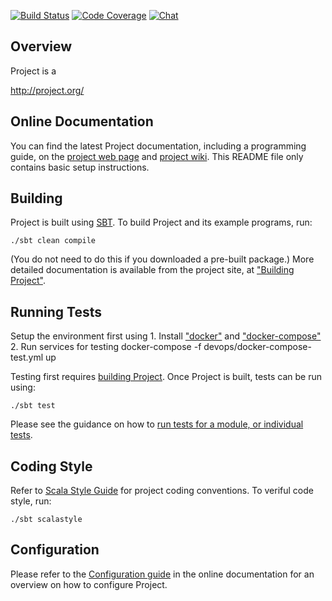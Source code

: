 [![Build Status](https://travis-ci.org/jafaeldon/multiproject.svg?branch=master)](http://travis-ci.org/jafaeldon/multiproject)
[![Code Coverage](http://codecov.io/github/jafaeldon/multiproject/coverage.svg?branch=master)](http://codecov.io/gh/jafaeldon/multiproject?branch=master)
[![Chat](https://badges.gitter.im/Join%20Chat.svg)](https://gitter.im/jafaeldon/multiproject)

## Overview

Project is a 

<http://project.org/>

## Online Documentation

You can find the latest Project documentation, including a programming
guide, on the [project web page](http://project.org/documentation.html)
and [project wiki](https://cwiki.project.org/confluence/display/PROJECT).
This README file only contains basic setup instructions.

## Building

Project is built using [SBT](http://www.scala-sbt.org/).
To build Project and its example programs, run:

    ./sbt clean compile

(You do not need to do this if you downloaded a pre-built package.)
More detailed documentation is available from the project site, at
["Building Project"](http://project.org/docs/latest/building-project.html).

## Running Tests

Setup the environment first using
    1. Install ["docker"](https://docs.docker.com/engine/quickstart/) and ["docker-compose"](https://docs.docker.com/compose/install/)
    2. Run services for testing
       docker-compose -f devops/docker-compose-test.yml up


Testing first requires [building Project](#building-project). Once Project is built, tests
can be run using:

    ./sbt test

Please see the guidance on how to
[run tests for a module, or individual tests](https://cwiki.project.org/confluence/display/PROJECT/Useful+Developer+Tools).

## Coding Style

Refer to [Scala Style Guide](http://docs.scala-lang.org/style/) for project coding conventions. 
To veriful code style, run:

    ./sbt scalastyle

## Configuration

Please refer to the [Configuration guide](http://project.org/docs/latest/configuration.html)
in the online documentation for an overview on how to configure Project.
